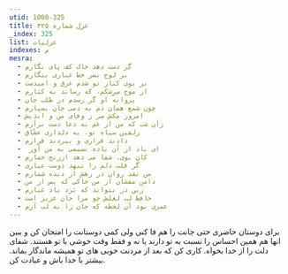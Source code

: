 ```yaml
---
utid: 1000-325
title: غزل شماره ۳۲۵
_index: 325
list: غزلیات
indexes: م
mesra:
  - گر دست دهد خاک کف پای نگارم
  - بر لوح بصر خط غباری بنگارم
  - بر بوی کنار تو شدم غرق و امیدست
  - از موج سِرِشکَم، که رساند به کنارم
  - پروانه او گر رسدم در طلب جان
  - چون شمع همان دم به دمی جان بسپارم
  - امروز مکش سر ز وفای من و اندیش
  - زآن شب که من از غم به دعا دست برآرم
  - زلفین سیاه تو، به دلداری عشّاق
  - دادند قراری و ببردند قرارم
  - ‌ ای باد از آن باده نسیمی به من آور
  - کان بوی، شفا می دهد ازرنج خمارم
  - گر قلب دلم را ننهد دوست عیاری
  - من نقد روان در رهش از دیده شمارم
  - دامن مفشان از من خاکی که پس از من
  - زین در نتواند که بَرَد باد غبارم
  - حافظ لب لعلش چو مرا جان عزیز است
  - عمری بود آن لحظه که جان را به لب آرم
---
```

برای دوستان حاضری حتی جانت را هم فا کنی ولی کمی دوستانت را امتحان کن و ببین انها هم همین احساس را نسبت به تو دارند یا نه و فقط وقت خوشی با تو هستند. شفای دلت را از خدا بخواه. کاری کن که بعد از مردنت خوبی های تو همیشه ماندگار بماند. بیشتر با خدا باش و عبادت کن.

